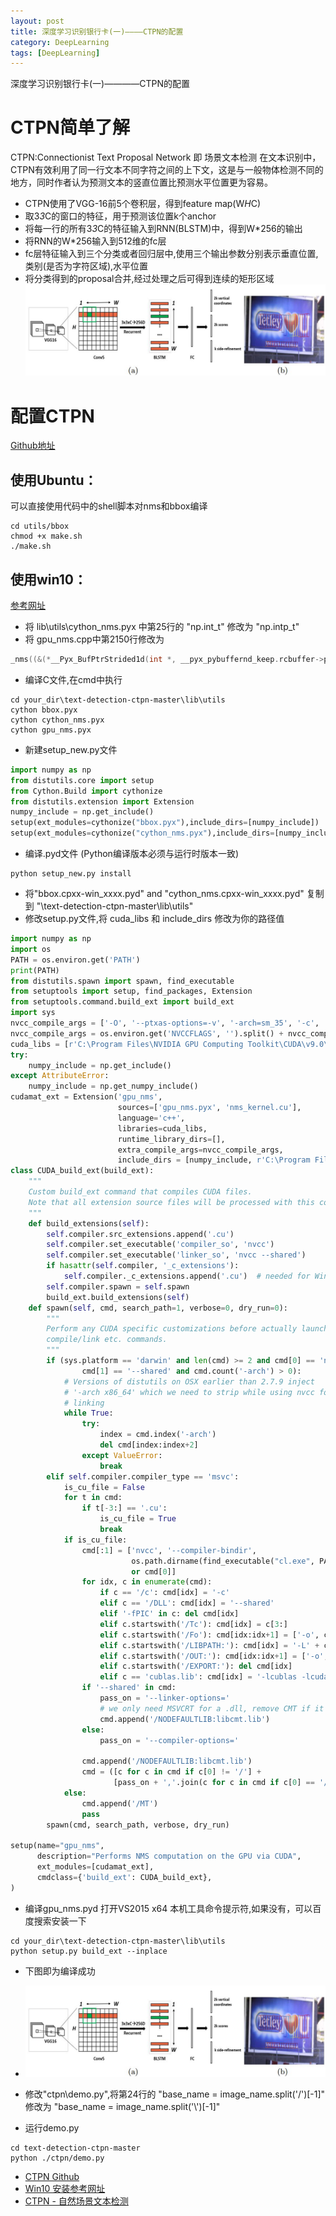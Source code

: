 ```yaml
---
layout: post
title: 深度学习识别银行卡(一)————CTPN的配置
category: DeepLearning
tags: [DeepLearning]
---
```


深度学习识别银行卡(一)————CTPN的配置
# CTPN简单了解
CTPN:Connectionist Text Proposal Network 即 场景文本检测
在文本识别中，CTPN有效利用了同一行文本不同字符之间的上下文，这是与一般物体检测不同的地方，同时作者认为预测文本的竖直位置比预测水平位置更为容易。
- CTPN使用了VGG-16前5个卷积层，得到feature map(W*H*C)
- 取3*3*C的窗口的特征，用于预测该位置k个anchor
- 将每一行的所有3*3*C的特征输入到RNN(BLSTM)中，得到W*256的输出
- 将RNN的W*256输入到512维的fc层
- fc层特征输入到三个分类或者回归层中,使用三个输出参数分别表示垂直位置,类别(是否为字符区域),水平位置
- 将分类得到的proposal合并,经过处理之后可得到连续的矩形区域
![CTPN图解](2019-05-18-DeepLearning-CTPN的配置_files/1.jpg)
# 配置CTPN
[Github地址](https://github.com/eragonruan/text-detection-ctpn)
## 使用Ubuntu：
可以直接使用代码中的shell脚本对nms和bbox编译
```shell
cd utils/bbox
chmod +x make.sh
./make.sh
```
## 使用win10：
[参考网址](https://github.com/eragonruan/text-detection-ctpn/issues/264)
- 将 lib\utils\cython_nms.pyx 中第25行的 "np.int_t" 修改为 "np.intp_t"
- 将 gpu_nms.cpp中第2150行修改为
```c 
_nms((&(*__Pyx_BufPtrStrided1d(int *, __pyx_pybuffernd_keep.rcbuffer->pybuffer.buf, __pyx_t_10, __pyx_pybuffernd_keep.diminfo[0].strides))), (&__pyx_v_num_out), (&(*__Pyx_BufPtrStrided2d(__pyx_t_5numpy_float32_t *, __pyx_pybuffernd_sorted_dets.rcbuffer->pybuffer.buf, __pyx_t_12, __pyx_pybuffernd_sorted_dets.diminfo[0].strides, __pyx_t_13, __pyx_pybuffernd_sorted_dets.diminfo[1].strides))), __pyx_v_boxes_num, __pyx_v_boxes_dim, __pyx_t_14, __pyx_v_device_id);
```
- 编译C文件,在cmd中执行
```shell
cd your_dir\text-detection-ctpn-master\lib\utils
cython bbox.pyx
cython cython_nms.pyx
cython gpu_nms.pyx
```
- 新建setup_new.py文件
``` python
import numpy as np
from distutils.core import setup
from Cython.Build import cythonize
from distutils.extension import Extension
numpy_include = np.get_include()
setup(ext_modules=cythonize("bbox.pyx"),include_dirs=[numpy_include])
setup(ext_modules=cythonize("cython_nms.pyx"),include_dirs=[numpy_include])
```
- 编译.pyd文件 (Python编译版本必须与运行时版本一致)
```shell
python setup_new.py install
```
- 将"bbox.cpxx-win_xxxx.pyd" and "cython_nms.cpxx-win_xxxx.pyd" 复制到 "\text-detection-ctpn-master\lib\utils"
- 修改setup.py文件,将 cuda_libs 和 include_dirs 修改为你的路径值
``` python
import numpy as np
import os
PATH = os.environ.get('PATH')
print(PATH)
from distutils.spawn import spawn, find_executable
from setuptools import setup, find_packages, Extension
from setuptools.command.build_ext import build_ext
import sys
nvcc_compile_args = ['-O', '--ptxas-options=-v', '-arch=sm_35', '-c', '--compiler-options', '-fPIC', '--shared']
nvcc_compile_args = os.environ.get('NVCCFLAGS', '').split() + nvcc_compile_args
cuda_libs = [r'C:\Program Files\NVIDIA GPU Computing Toolkit\CUDA\v9.0\lib\x64\cublas', r"C:\Program Files\NVIDIA GPU Computing Toolkit\CUDA\v9.0\lib\x64\cudart"]
try:
    numpy_include = np.get_include()
except AttributeError:
    numpy_include = np.get_numpy_include()
cudamat_ext = Extension('gpu_nms',
                        sources=['gpu_nms.pyx', 'nms_kernel.cu'],
                        language='c++',
                        libraries=cuda_libs,
                        runtime_library_dirs=[],
                        extra_compile_args=nvcc_compile_args,
                        include_dirs = [numpy_include, r'C:\Program Files\NVIDIA GPU Computing Toolkit\CUDA\v9.0\include'])
class CUDA_build_ext(build_ext):
    """
    Custom build_ext command that compiles CUDA files.
    Note that all extension source files will be processed with this compiler.
    """
    def build_extensions(self):
        self.compiler.src_extensions.append('.cu')
        self.compiler.set_executable('compiler_so', 'nvcc')
        self.compiler.set_executable('linker_so', 'nvcc --shared')
        if hasattr(self.compiler, '_c_extensions'):
            self.compiler._c_extensions.append('.cu')  # needed for Windows
        self.compiler.spawn = self.spawn
        build_ext.build_extensions(self)
    def spawn(self, cmd, search_path=1, verbose=0, dry_run=0):
        """
        Perform any CUDA specific customizations before actually launching
        compile/link etc. commands.
        """
        if (sys.platform == 'darwin' and len(cmd) >= 2 and cmd[0] == 'nvcc' and
                cmd[1] == '--shared' and cmd.count('-arch') > 0):
            # Versions of distutils on OSX earlier than 2.7.9 inject
            # '-arch x86_64' which we need to strip while using nvcc for
            # linking
            while True:
                try:
                    index = cmd.index('-arch')
                    del cmd[index:index+2]
                except ValueError:
                    break
        elif self.compiler.compiler_type == 'msvc':
            is_cu_file = False
            for t in cmd:
                if t[-3:] == '.cu':
                    is_cu_file = True
                    break
            if is_cu_file:
                cmd[:1] = ['nvcc', '--compiler-bindir',
                           os.path.dirname(find_executable("cl.exe", PATH))
                           or cmd[0]]
                for idx, c in enumerate(cmd):
                    if c == '/c': cmd[idx] = '-c'
                    elif c == '/DLL': cmd[idx] = '--shared'
                    elif '-fPIC' in c: del cmd[idx]
                    elif c.startswith('/Tc'): cmd[idx] = c[3:]
                    elif c.startswith('/Fo'): cmd[idx:idx+1] = ['-o', c[3:]]
                    elif c.startswith('/LIBPATH:'): cmd[idx] = '-L' + c[9:]
                    elif c.startswith('/OUT:'): cmd[idx:idx+1] = ['-o', c[5:]]
                    elif c.startswith('/EXPORT:'): del cmd[idx]
                    elif c == 'cublas.lib': cmd[idx] = '-lcublas -lcudart.lib'
                if '--shared' in cmd:
                    pass_on = '--linker-options='
                    # we only need MSVCRT for a .dll, remove CMT if it sneaks in:
                    cmd.append('/NODEFAULTLIB:libcmt.lib')
                else:
                    pass_on = '--compiler-options='

                cmd.append('/NODEFAULTLIB:libcmt.lib')
                cmd = ([c for c in cmd if c[0] != '/'] +
                       [pass_on + ','.join(c for c in cmd if c[0] == '/')])
            else:
                cmd.append('/MT')
                pass
        spawn(cmd, search_path, verbose, dry_run)

setup(name="gpu_nms",
      description="Performs NMS computation on the GPU via CUDA",
      ext_modules=[cudamat_ext],
      cmdclass={'build_ext': CUDA_build_ext},
)
```
- 编译gpu_nms.pyd  打开VS2015 x64 本机工具命令提示符,如果没有，可以百度搜索安装一下
``` shell
cd your_dir\text-detection-ctpn-master\lib\utils
python setup.py build_ext --inplace
```
- 下图即为编译成功
- ![gpu_nms.pyd 编译成功](2019-05-18-DeepLearning-CTPN的配置_files/1.jpg)

- 修改"ctpn\demo.py",将第24行的 "base_name = image_name.split('/')[-1]" 修改为 "base_name = image_name.split('\\')[-1]"
- 运行demo.py
``` shell
cd text-detection-ctpn-master
python ./ctpn/demo.py
```

* [CTPN Github](https://github.com/eragonruan/text-detection-ctpn)
* [Win10 安装参考网址](https://github.com/eragonruan/text-detection-ctpn/issues/264)
* [CTPN - 自然场景文本检测](https://blog.csdn.net/zchang81/article/details/78873347)